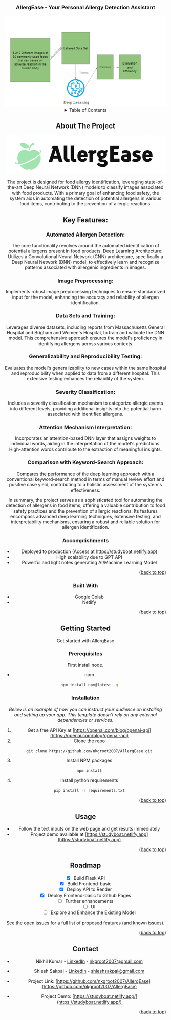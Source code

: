 <a name="readme-top"></a>


<!-- PROJECT LOGO -->
<br />
<div align="center">

  <h3 align="center">AllergEase - Your Personal Allergy Detection Assistant</h3>
  <img src="assets/outline.png" alt="Logo">

<!-- TABLE OF CONTENTS -->
<details>
  <summary>Table of Contents</summary>
  <ol>
    <li>
      <a href="#about-the-project">About The Project</a>
      <ul>
        <li><a href="#built-with">Built With</a></li>
      </ul>
    </li>
    <li>
      <a href="#getting-started">Getting Started</a>
      <ul>
        <li><a href="#prerequisites">Prerequisites</a></li>
        <li><a href="#installation">Installation</a></li>
      </ul>
    </li>
    <li><a href="#usage">Usage</a></li>
    <li><a href="#roadmap">Roadmap</a></li>
    <li><a href="#contributing">Contributing</a></li>
    <li><a href="#license">License</a></li>
    <li><a href="#contact">Contact</a></li>
  </ol>
</details>



<!-- ABOUT THE PROJECT -->
## About The Project

<a href="https://studyboat.netlify.app">
    <img src="frontend/app/src/assets/Logofull.png" alt="Logo">
</a>

The project is designed for food allergy identification, leveraging state-of-the-art Deep Neural Network (DNN) models to classify images associated with food products. With a primary goal of enhancing food safety, the system aids in automating the detection of potential allergens in various food items, contributing to the prevention of allergic reactions.

## Key Features:

### Automated Allergen Detection:
The core functionality revolves around the automated identification of potential allergens present in food products.
Deep Learning Architecture:
Utilizes a Convolutional Neural Network (CNN) architecture, specifically a Deep Neural Network (DNN) model, to effectively learn and recognize patterns associated with allergenic ingredients in images.

### Image Preprocessing:
Implements robust image preprocessing techniques to ensure standardized input for the model, enhancing the accuracy and reliability of allergen identification.

### Data Sets and Training:
Leverages diverse datasets, including reports from Massachusetts General Hospital and Brigham and Women's Hospital, to train and validate the DNN model. This comprehensive approach ensures the model's proficiency in identifying allergens across various contexts.

### Generalizability and Reproducibility Testing:
Evaluates the model's generalizability to new cases within the same hospital and reproducibility when applied to data from a different hospital. This extensive testing enhances the reliability of the system.

### Severity Classification:
Includes a severity classification mechanism to categorize allergic events into different levels, providing additional insights into the potential harm associated with identified allergens.

### Attention Mechanism Interpretation:
Incorporates an attention-based DNN layer that assigns weights to individual words, aiding in the interpretation of the model's predictions. High-attention words contribute to the extraction of meaningful insights.

### Comparison with Keyword-Search Approach:
Compares the performance of the deep learning approach with a conventional keyword-search method in terms of manual review effort and positive case yield, contributing to a holistic assessment of the system's effectiveness.

In summary, the project serves as a sophisticated tool for automating the detection of allergens in food items, offering a valuable contribution to food safety practices and the prevention of allergic reactions. Its features encompass advanced deep learning techniques, extensive testing, and interpretability mechanisms, ensuring a robust and reliable solution for allergen identification.



 ### Accomplishments

* Deployed to production (Access at https://studyboat.netlify.app)
* High scalability due to GPT API
* Powerful and light notes generating AI/Machine Learning Model


<p align="right">(<a href="#readme-top">back to top</a>)</p>



### Built With

* Google Colab
* Netlify

<p align="right">(<a href="#readme-top">back to top</a>)</p>



<!-- GETTING STARTED -->
## Getting Started

Get started with AllergEase

### Prerequisites

First install node.
* npm
  ```sh
  npm install npm@latest -g
  ```

### Installation

_Below is an example of how you can instruct your audience on installing and setting up your app. This template doesn't rely on any external dependencies or services._

1. Get a free API Key at [https://openai.com/blog/openai-api](https://openai.com/blog/openai-api)
2. Clone the repo
   ```sh
   git clone https://github.com/nkgroot2007/AllergEase.git
   ```
3. Install NPM packages
   ```sh
   npm install
   ```
4. Install python requirements
    ```sh
    pip install -r requirements.txt
    ```

<p align="right">(<a href="#readme-top">back to top</a>)</p>



<!-- USAGE EXAMPLES -->
## Usage

* Follow the text inputs on the web page and get results immediately
* Project demo available at [https://studyboat.netlify.app](https://studyboat.netlify.app)

<p align="right">(<a href="#readme-top">back to top</a>)</p>



<!-- ROADMAP -->
## Roadmap

- [x] Build Flask API
- [x] Build Frontend-basic
- [x] Deploy API to Render
- [x] Deploy Frontend-basic to Github Pages
- [ ] Further enhancements
    - [ ] UI
    - [ ] Explore and Enhance the Existing Model

See the [open issues](https://github.com/nkgroot2007/AllergEase/issues) for a full list of proposed features (and known issues).

<p align="right">(<a href="#readme-top">back to top</a>)</p>



<!-- CONTACT -->
## Contact

* Nikhil Kumar - [LinkedIn](https://www.linkedin.com/in/nikhil-kumar-599485285/) - nkgroot2007@gmail.com
* Shlesh Sakpal - [LinkedIn](https://www.linkedin.com/in/shlesh/) - shleshsakpal@gmail.com

* Project Link: [https://github.com/nkgroot2007/AllergEase](https://github.com/nkgroot2007/AllergEase)
* Project Demo: [https://studyboat.netlify.app/](https://studyboat.netlify.app/)

<p align="right">(<a href="#readme-top">back to top</a>)</p>


